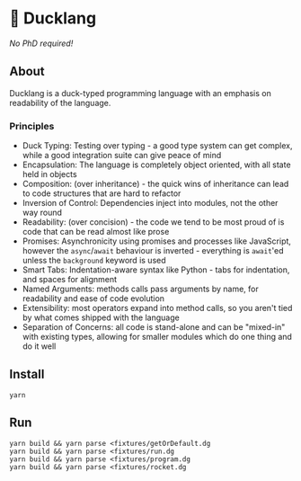 # 🐥 Ducklang

*No PhD required!*

## About

Ducklang is a duck-typed programming language with an emphasis on readability of the language.

### Principles

* Duck Typing: Testing over typing - a good type system can get complex, while a good integration suite can give peace of mind
* Encapsulation: The language is completely object oriented, with all state held in objects
* Composition: (over inheritance) - the quick wins of inheritance can lead to code structures that are hard to refactor
* Inversion of Control: Dependencies inject into modules, not the other way round
* Readability: (over concision) - the code we tend to be most proud of is code that can be read almost like prose
* Promises: Asynchronicity using promises and processes like JavaScript, however the `async`/`await` behaviour is inverted - everything is `await`'ed unless the `background` keyword is used
* Smart Tabs: Indentation-aware syntax like Python - tabs for indentation, and spaces for alignment
* Named Arguments: methods calls pass arguments by name, for readability and ease of code evolution
* Extensibility: most operators expand into method calls, so you aren't tied by what comes shipped with the language
* Separation of Concerns: all code is stand-alone and can be "mixed-in" with existing types, allowing for smaller modules which do one thing and do it well

## Install
```shell script
yarn
```

## Run
```shell script
yarn build && yarn parse <fixtures/getOrDefault.dg
yarn build && yarn parse <fixtures/run.dg
yarn build && yarn parse <fixtures/program.dg
yarn build && yarn parse <fixtures/rocket.dg
```
